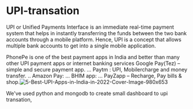 # UPI-transation

UPI or Unified Payments Interface is an immediate real-time payment system that helps in instantly transferring the funds between the two bank accounts through a mobile platform. Hence, UPI is a concept that allows multiple bank accounts to get into a single mobile application.

PhonePe is one of the best payment apps in India and better than many other UPI payment apps or internet banking services
Google Pay(Tez) – simple and secure payment app. ...
Paytm : UPI, Mobilercharge and money transfer. ..
Amazon Pay: ...
BHIM app: ...
PayZapp – Recharge, Pay bills & shop.![5-Best-UPI-Apps-in-India-in-2022-Cover-Image-980x653](https://user-images.githubusercontent.com/125792268/234483918-445e9e0c-742e-4802-9add-f41878b8d8a8.jpg)

We've used python and mongodb to create small dashboard to upi transation, 





